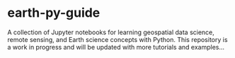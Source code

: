 # earth-py-guide
A collection of Jupyter notebooks for learning geospatial data science, remote sensing, and Earth science concepts with Python. This repository is a work in progress and will be updated with more tutorials and examples...
